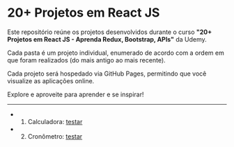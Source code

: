 # 20+ Projetos em React JS

Este repositório reúne os projetos desenvolvidos durante o curso **"20+ Projetos em React JS - Aprenda Redux, Bootstrap, APIs"** da Udemy.

Cada pasta é um projeto individual, enumerado de acordo com a ordem em que foram realizados (do mais antigo ao mais recente).

Cada projeto será hospedado via GitHub Pages, permitindo que você visualize as aplicações online.

Explore e aproveite para aprender e se inspirar!

---

- 1. Calculadora: [testar](https://vitormenoli.github.io/projetos-reactjs/1_Calculadora/)
- 2. Cronômetro: [testar](https://vitormenoli.github.io/projetos-reactjs/2_Cronometro/)